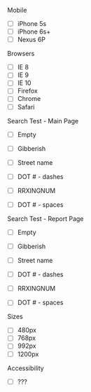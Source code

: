 
Mobile
- [ ] iPhone 5s
- [ ] iPhone 6s+
- [ ] Nexus 6P

Browsers
- [ ] IE 8
- [ ] IE 9
- [ ] IE 10
- [ ] Firefox
- [ ] Chrome
- [ ] Safari

Search Test - Main Page
- [ ] Empty 
- [ ] Gibberish
- [ ] Street name
- [ ] DOT # - dashes
- [ ] RRXINGNUM
- [ ] DOT # - spaces


Search Test - Report Page
- [ ] Empty 
- [ ] Gibberish
- [ ] Street name
- [ ] DOT # - dashes
- [ ] RRXINGNUM
- [ ] DOT # - spaces


Sizes
- [ ] 480px 
- [ ] 768px
- [ ] 992px
- [ ] 1200px

Accessibility
- [ ] ???
